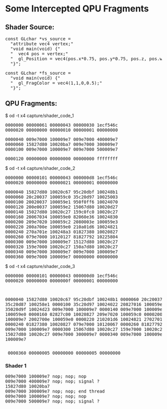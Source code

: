 # Some Intercepted QPU Fragments

## Shader Source:
<pre>
const GLchar *vs_source =
  "attribute vec4 vertex;"
  "void main(void) {"
  "  vec4 pos = vertex;"
  "  gl_Position = vec4(pos.x*0.75, pos.y*0.75, pos.z, pos.w);"
  "}";
</pre>

<pre>
const GLchar *fs_source =
  "void main(void) {"
  "  gl_FragColor = vec4(1,1,0,0.5);"
  "}";        
</pre>

## QPU Fragments:

$ od -t x4 capture/shader_code_1
<pre>
0000000 00000061 00000043 00000030 1ecf546c
0000020 00000000 00000010 00000001 00000000
</pre>
<pre>
0000040 009e7000 100009e7 009e7000 400009e7
0000060 15827d80 10020ba7 009e7000 300009e7
0000100 009e7000 100009e7 009e7000 500009e7
</pre>
<pre>
0000120 00000000 00000000 00000000 ffffffff
</pre>

$ od -t x4 capture/shader_code_2
<pre>
0000000 00000101 00000043 000000d8 1ecf546c
0000020 00000000 00000021 00000001 00000000
</pre>
<pre>
0000040 15827d80 10020c67 95c20dbf 100248b1
0000060 20c20037 100059c0 35c20d97 10025003
0000100 20020037 100059e1 950f0ff6 10024070
0000120 200e0037 100059e2 15067d80 10020d27
0000140 15027d80 10020c27 159c0fc0 10020c27
0000160 20067034 100059e0 82060e36 10024830
0000200 209e7020 100059c2 2080003e 100059e3
0000220 200a700e 100059e0 210a01d6 10024821
0000240 270a701e 100248a3 01827380 10020827
0000260 079e7000 10120127 81827792 10225804
0000300 009e7000 100009e7 15127d80 10020c27
0000320 159e7000 10020c27 150a7d80 10020c27
0000340 009e7000 300009e7 009e7000 100009e7
0000360 009e7000 100009e7 00000000 00000000
</pre>

$ od -t x4 capture/shader_code_3
<pre>
0000000 00000101 00000043 000000d0 1ecf546c
0000020 00000000 0000000f 00000001 00000000
</pre><pre>
0000040 15827d80 10020c67 95c20dbf 100248b1
0000060 20c20037 100059e0 35c20d87 100258e1
0000100 35c20d97 10024022 20827016 100059e2
0000120 35020d9f 10024d23 009e7000 100009e7
0000140 009e7000 100009e7 20027034 100059e0
0000160 02827c00 10020827 209e7020 100059c0
0000200 009e7000 100009e7 2002700e 100059e0
0000220 210201d6 10024821 2702701e 100248a3
0000240 01827380 10020827 079e7000 10120067
0000260 81827792 10225801 009e7000 100009e7
0000300 15067d80 10020c27 159e7000 10020c27
0000320 15027d80 10020c27 009e7000 300009e7
0000340 009e7000 100009e7 009e7000 100009e7
</pre><pre>
0000360 00000005 00000000 00000005 00000000
</pre>

### Shader 1
<pre>
009e7000 100009e7 nop; nop; nop
009e7000 400009e7 nop; nop; signal ?
15827d80 10020ba7 
009e7000 300009e7 nop; nop; end thread
009e7000 100009e7 nop; nop; nop
009e7000 500009e7 nop; nop; signal ?
</pre>
